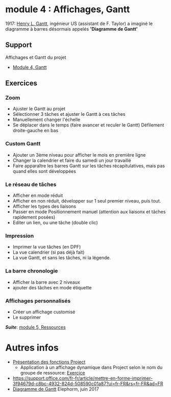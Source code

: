 # module 4 : Affichages, Gantt
1917: [Henry L. Gantt](https://fr.wikipedia.org/wiki/Henry_Laurence_Gantt), ingénieur US (assistant de F. Taylor) a imaginé le diagramme à barres désormais appelés **'Diagramme de Gantt'**

## Support
Affichages et Gantt du projet
* [Module 4, Gantt](https://medium.com/quicklearn/ms-project-module-4-877efb73a7c7?source=friends_link&sk=5e4d98bf0de4f04ecc0580eed04a767e)

## Exercices
### Zoom
* Ajuster le Gantt au projet
* Sélectionner 3 tâches et ajuster le Gantt à ces tâches
* Manuellement changer l'échelle
* Se déplacer dans le temps (faire avancer et reculer le Gantt) Défilement droite-gauche en bas
### Custom Gantt
* Ajouter un 3ème niveau pour afficher le mois en première ligne
* Changer la calendrier et faire du samedi un jour travaillé
* Faire apparaître les barres Gantt sur les tâches récapitulatives, mais pas quand elles sont développées
### Le réseau de tâches
* Afficher en mode réduit
* Afficher en non réduit, développer sur 1 seul premier niveau, puis tout.
* Afficher les types des liaisons
* Passer en mode Positionnement manuel (attention aux liaisonx et tâches rapidement posées)
* Editer un lien, ou une tâche (double clic)
### Impression
* Imprimer la vue tâches (en DPF)
* La vue calendrier (si pas déjà fait)
* La vue Gantt, et sans les tâches, ni la légende.
### La barre chronologie
* Afficher la barre avec 2 niveaux
* ajouter des tâches en mode étiquette
### Affichages personnalisés
* Créer un affichage customisé
* Le supprimer

***Suite***: [module 5, Ressources](https://github.com/CloudReady-ch/ISEIG-LAB/blob/master/MS-Project/5.LesRessources.md)

# Autres infos
* [Présentation des fonctions Project](https://support.microsoft.com/fr-fr/office/fonctions-project-pour-des-champs-personnalis%C3%A9s-dans-le-bureau-project-7e525143-380f-4083-8d5a-3ecc6ba44f22)
  * Application à un affichage dynamique dans Project selon le nom du groupe de ressource: [Exercice](https://medium.com/quicklearn/project-avanc%C3%A9-gantt-styl%C3%A9s-a3fe40d2b0ff)
* https://support.office.com/fr-fr/article/mettre-en-forme-imprimer-3f94679d-c8bc-4932-824d-508590c01a87?ui=fr-FR&rs=fr-FR&ad=FR
* [Diagramme de Gantt](https://youtu.be/-BI-FxFlOCk) Elephorm, juin 2017
